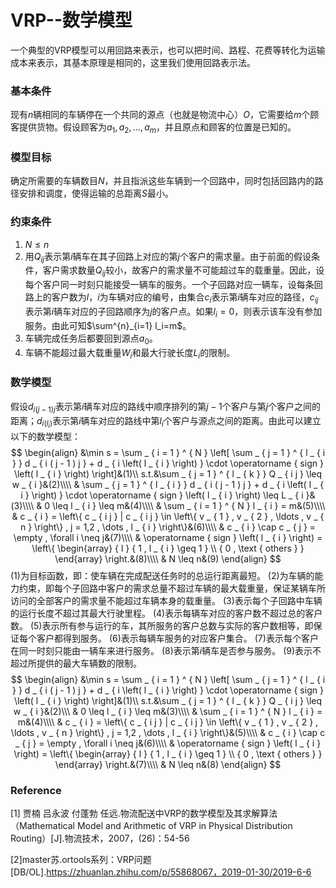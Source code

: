 #  VRP--数学模型

一个典型的VRP模型可以用回路来表示，也可以把时间、路程、花费等转化为运输成本来表示，其基本原理是相同的，这里我们使用回路表示法。

### 基本条件

现有$n$辆相同的车辆停在一个共同的源点（也就是物流中心）$O$，它需要给$m$个顾客提供货物。假设顾客为$a_1,a_2,...,a_m$，并且原点和顾客的位置是已知的。

### 模型目标

确定所需要的车辆数目$N$，并且指派这些车辆到一个回路中，同时包括回路内的路径安排和调度，使得运输的总距离$S$最小。

### 约束条件

1. $N \leq n$
2. 用$Q_{ij}$表示第$i$辆车在其子回路上对应的第$j$个客户的需求量。由于前面的假设条件，客户需求数量$Q_{ij}$较小，故客户的需求量不可能超过车的载重量。因此，设每个客户同一时刻只能接受一辆车的服务。一个子回路对应一辆车，设每条回路上的客户数为$l$，$i$为车辆对应的编号，由集合$c_i$表示第$i$辆车对应的路径，$c_{ij}$表示第$i$辆车对应的子回路顺序为$j$的客户点。如果$l_i=0$，则表示该车没有参加服务。由此可知$\sum^{n}_{i=1} l_i=m$。
3. 车辆完成任务后都要回到源点$a_0$。
4. 车辆不能超过最大载重量$W_i$和最大行驶长度$L_i$的限制。

### 数学模型

假设$d_{i(j-1)j}$表示第$i$辆车对应的路线中顺序排列的第$j-1$个客户与第$j$个客户之间的距离；$d_{i(l_{i})}$表示第$i$辆车对应的路线中第$l_i$个客户与源点之间的距离。由此可以建立以下的数学模型：
$$
\begin{align}
&\min s = \sum _ { i = 1 } ^ { N } \left[ \sum _ { j = 1 } ^ { l _ { i } } d _ { i ( j - 1 ) j } + d _ { i \left( l _ { i } \right)  } \cdot \operatorname { sign } \left( l _ { i } \right) \right]&(1)\\
s.t.&\sum _ { j = 1 } ^ { l _ { k } } Q _ { i j } \leq w _ { i }&(2)\\\\
& \sum _ { j = 1 } ^ { l _ { i } } d _ { i ( j - 1 ) j } + d _ { i \left( l _ { i } \right) } \cdot \operatorname { sign } \left( l _ { i } \right) \leq L _ { i }&(3)\\\\
& 0 \leq l _ { i } \leq m&(4)\\\\
& \sum _ { i = 1 } ^ { N } l _ { i } = m&(5)\\\\
& c _ { i } = \left\{ c _ { i j } | c _ { i j } \in \left\{ v _ { 1 } , v _ { 2 } , \ldots , v _ { n } \right\} , j = 1,2 , \dots , l _ { i } \right\}&(6)\\\\
& c _ { i } \cap c _ { j } = \empty , \forall i \neq j&(7)\\\\
& \operatorname { sign } \left( l _ { i } \right) = \left\{ \begin{array} { l } { 1 , l _ { i } \geq 1 } \\ { 0 , \text { others } } \end{array} \right.&(8)\\\\
& N \leq n&(9)
\end{align}
$$
(1)为目标函数，即：使车辆在完成配送任务时的总运行距离最短。
(2)为车辆的能力约束，即每个子回路中客户的需求总量不超过车辆的最大载重量，保证某辆车所访问的全部客户的需求量不能超过车辆本身的载重量。
(3)表示每个子回路中车辆的运行长度不超过其最大行驶里程。
(4)表示每辆车对应的客户数不超过总的客户数。
(5)表示所有参与运行的车，其所服务的客户总数与实际的客户数相等，即保证每个客户都得到服务。
(6)表示每辆车服务的对应客户集合。
(7)表示每个客户在同一时刻只能由一辆车来进行服务。
(8)表示第$i$辆车是否参与服务。
(9)表示不超过所提供的最大车辆数的限制。
$$
\begin{align}
&\min s = \sum _ { i = 1 } ^ { N } \left[ \sum _ { j = 1 } ^ { l _ { i } } d _ { i ( j - 1 ) j } + d _ { i \left( l _ { i } \right)  } \cdot \operatorname { sign } \left( l _ { i } \right) \right]&(1)\\
s.t.&\sum _ { j = 1 } ^ { l _ { k } } Q _ { i j } \leq w _ { i }&(2)\\\
& 0 \leq l _ { i } \leq m&(3)\\\\
& \sum _ { i = 1 } ^ { N } l _ { i } = m&(4)\\\\
& c _ { i } = \left\{ c _ { i j } | c _ { i j } \in \left\{ v _ { 1 } , v _ { 2 } , \ldots , v _ { n } \right\} , j = 1,2 , \dots , l _ { i } \right\}&(5)\\\\
& c _ { i } \cap c _ { j } = \empty , \forall i \neq j&(6)\\\\
& \operatorname { sign } \left( l _ { i } \right) = \left\{ \begin{array} { l } { 1 , l _ { i } \geq 1 } \\ { 0 , \text { others } } \end{array} \right.&(7)\\\\
& N \leq n&(8)
\end{align}
$$

### Reference

[1] 贾楠 吕永波 付蓬勃 任远.物流配送中VRP的数学模型及其求解算法（Mathematical Model and Arithmetic of VRP in Physical Distribution Routing）[J].物流技术，2007，(26)：54-56

[2]master苏.ortools系列：VRP问题[DB/OL].https://zhuanlan.zhihu.com/p/55868067，2019-01-30/2019-6-6